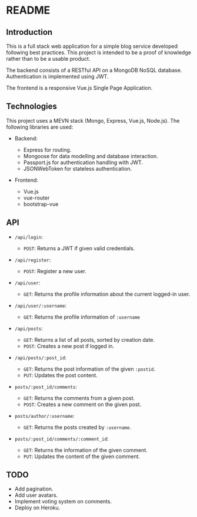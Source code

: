 # README


## Introduction
This is a full stack web application for a simple blog service developed following best practices. This project is intended to be a proof of knowledge rather than to be a usable product.


The backend consists of a RESTful API on a MongoDB NoSQL database. Authentication is implemented using JWT.

The frontend is a responsive Vue.js Single Page Application.

## Technologies

This project uses a MEVN stack (Mongo, Express, Vue.js, Node.js). The following libraries are used:

  * Backend:
    * Express for routing.
    * Mongoose for data modelling and database interaction.
    * Passport.js for authentication handling with JWT.
    * JSONWebToken for stateless authentication.

  * Frontend:
    * Vue.js
    * vue-router
    * bootstrap-vue

## API

  * ``/api/login``:
    * ``POST``: Returns a JWT if given valid credentials.
  
  * ``/api/register``:
    * ``POST``: Register a new user.
  
  * ``/api/user``:
    * ``GET``: Returns the profile information about the current logged-in user.
  
  * ``/api/user/:username``:
    * ``GET``: Returns the profile information of ``:username``

  * ``/api/posts``:
    * ``GET``: Returns a list of all posts, sorted by creation date.
    * ``POST``: Creates a new post if logged in.

  * ``/api/posts/:post_id``:
    * ``GET``: Returns the post information of the given ``:postid``.
    * ``PUT``: Updates the post content.

  * ``posts/:post_id/comments``:
    * ``GET``: Returns the comments from a given post.
    * ``POST``: Creates a new comment on the given post.

  * ``posts/author/:username``:
    * ``GET``: Returns the posts created by ``:username``.

  * ``posts/:post_id/comments/:comment_id``:
    * ``GET``: Returns the information of the given comment.
    * ``PUT``: Updates the content of the given comment.

## TODO
  * Add pagination.
  * Add user avatars.
  * Implement voting system on comments.
  * Deploy on Heroku.